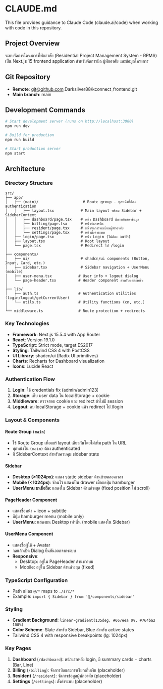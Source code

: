 # CLAUDE.md

This file provides guidance to Claude Code (claude.ai/code) when working with code in this repository.

## Project Overview

ระบบจัดการโครงการที่พักอาศัย (Residential Project Management System - RPMS) เป็น Next.js 15 frontend application สำหรับจัดการบิล ผู้พักอาศัย และข้อมูลโครงการ

## Git Repository

- **Remote**: git@github.com:Darksilver88/kconnect_frontend.git
- **Main branch**: main

## Development Commands

```bash
# Start development server (runs on http://localhost:3000)
npm run dev

# Build for production
npm run build

# Start production server
npm start
```

## Architecture

### Directory Structure

```
src/
├── app/
│   ├── (main)/                    # Route group - ทุกหน้าที่ต้อง authentication
│   │   ├── layout.tsx            # Main layout พร้อม Sidebar + SidebarContext
│   │   ├── dashboard/page.tsx    # หน้า Dashboard มีกราฟแสดงข้อมูล
│   │   ├── billing/page.tsx      # หน้าจัดการบิล
│   │   ├── resident/page.tsx     # หน้าจัดการทะเบียนผู้พักอาศัย
│   │   └── settings/page.tsx     # หน้าตั้งค่าระบบ
│   ├── login/page.tsx            # หน้า Login (ไม่ต้อง auth)
│   ├── layout.tsx                # Root layout
│   └── page.tsx                  # Redirect ไป /login
│
├── components/
│   ├── ui/                       # shadcn/ui components (Button, Input, Card, etc.)
│   ├── sidebar.tsx               # Sidebar navigation + UserMenu (mobile)
│   ├── user-menu.tsx            # User info + logout dialog
│   └── page-header.tsx          # Header component สำหรับแต่ละหน้า
│
├── lib/
│   ├── auth.ts                  # Authentication utilities (login/logout/getCurrentUser)
│   └── utils.ts                 # Utility functions (cn, etc.)
│
└── middleware.ts                # Route protection + redirects
```

### Key Technologies

- **Framework**: Next.js 15.5.4 with App Router
- **React**: Version 19.1.0
- **TypeScript**: Strict mode, target ES2017
- **Styling**: Tailwind CSS 4 with PostCSS
- **UI Library**: shadcn/ui (Radix UI primitives)
- **Charts**: Recharts for Dashboard visualization
- **Icons**: Lucide React

### Authentication Flow

1. **Login**: ใช้ credentials fix (admin/admin123)
2. **Storage**: เก็บ user data ใน localStorage + cookie
3. **Middleware**: ตรวจสอบ cookie และ redirect ถ้าไม่มี session
4. **Logout**: ลบ localStorage + cookie แล้ว redirect ไป /login

### Layout & Components

#### Route Group `(main)`
- ใช้ Route Group เพื่อแชร์ layout เดียวกันโดยไม่เพิ่ม path ใน URL
- ทุกหน้าใน `(main)` ต้อง authenticated
- มี SidebarContext สำหรับควบคุม sidebar state

#### Sidebar
- **Desktop (≥1024px)**: แสดง static sidebar ด้านซ้ายตลอดเวลา
- **Mobile (<1024px)**: ซ่อนไว้ แสดงเป็น drawer เมื่อกดปุ่ม hamburger
- **UserMenu บนมือถือ**: แสดงใน Sidebar ด้านล่างสุด (fixed position ไม่ scroll)

#### PageHeader Component
- แสดงชื่อหน้า + icon + subtitle
- มีปุ่ม hamburger menu (mobile only)
- **UserMenu**: แสดงบน Desktop เท่านั้น (mobile แสดงใน Sidebar)

#### UserMenu Component
- แสดงชื่อผู้ใช้ + Avatar
- กดแล้วเปิด Dialog ยืนยันออกจากระบบ
- **Responsive**:
  - Desktop: อยู่ใน PageHeader ด้านขวาบน
  - Mobile: อยู่ใน Sidebar ด้านล่างสุด (fixed)

### TypeScript Configuration

- Path alias `@/*` maps to `./src/*`
- Example: `import { Sidebar } from '@/components/sidebar'`

### Styling

- **Gradient Background**: `linear-gradient(135deg, #667eea 0%, #764ba2 100%)`
- **Color Scheme**: Slate สำหรับ Sidebar, Blue สำหรับ active states
- Tailwind CSS 4 with responsive breakpoints (lg: 1024px)

### Key Pages

1. **Dashboard** (`/dashboard`): หน้าแรกหลัง login, มี summary cards + charts (Bar, Line)
2. **Billing** (`/billing`): จัดการบิลและการเรียกเก็บเงิน (placeholder)
3. **Resident** (`/resident`): จัดการข้อมูลผู้พักอาศัย (placeholder)
4. **Settings** (`/settings`): ตั้งค่าระบบ (placeholder)
